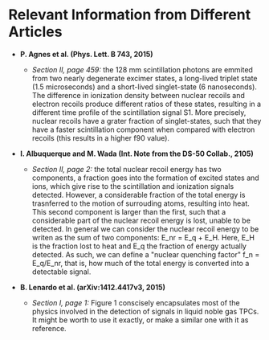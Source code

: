 # Relevant Information from Different Articles

* **P. Agnes et al. (Phys. Lett. B 743, 2015)**
	* *Section II, page 459:* the 128 mm scintillation photons are emmited from two nearly degenerate excimer states, a long-lived triplet state (1.5 microseconds) and a short-lived singlet-state (6 nanoseconds). The difference in ionization density between nuclear recoils and electron recoils produce different ratios of these states, resulting in a different time profile of the scintillation signal S1. More precisely, nuclear recoils have a grater fraction of singlet-states, such that they have a faster scintillation component when compared with electron recoils (this results in a higher f90 value).

* **I. Albuquerque and M. Wada (Int. Note from the DS-50 Collab., 2105)**
	* *Section II, page 2:* the total nuclear recoil energy has two components, a fraction goes into the formation of excited states and ions, which give rise to the scintillation and ionization signals detected. However, a considerable fraction of the total energy is trasnferred to the motion of surrouding atoms, resulting into heat. This second component is larger than the first, such that a considerable part of the nuclear recoil energy is lost, unable to be detected. In general we can consider the nuclear recoil energy to be writen as the sum of two components: E_nr = E_q + E_H. Here, E_H is the fraction lost to heat and E_q the fraction of energy actually detected. As such, we can define a "nuclear quenching factor" f_n = E_q/E_nr, that is, how much of the total energy is converted into a detectable signal.

* **B. Lenardo et al. (arXiv:1412.4417v3, 2015)**
	* *Section I, page 1:* Figure 1 conscisely encapsulates most of the physics involved in the detection of signals in liquid noble gas TPCs. It might be worth to use it exactly, or make a similar one with it as reference.
